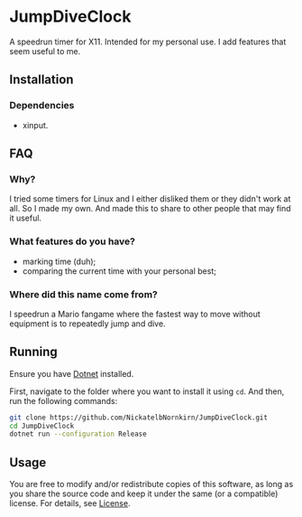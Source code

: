 # JumpDiveClock

A speedrun timer for X11. Intended for my personal use. I add features that seem useful to me.

## Installation

### Dependencies

* xinput.

## FAQ

### Why?

I tried some timers for Linux and I either disliked them or they didn't work at all. So I made my
own. And made this to share to other people that may find it useful.

### What features do you have?

* marking time (duh);
* comparing the current time with your personal best;


### Where did this name come from?

I speedrun a Mario fangame where the fastest way to move without equipment is to repeatedly jump and
dive.

## Running

Ensure you have
[Dotnet](https://learn.microsoft.com/en-us/dotnet/core/install/linux?WT.mc_id=dotnet-35129-website)
installed.

First, navigate to the folder where you want to install it using `cd`. And then, run the following
commands:

```sh
git clone https://github.com/NickatelbNornkirn/JumpDiveClock.git
cd JumpDiveClock
dotnet run --configuration Release
```

## Usage

You are free to modify and/or redistribute copies of this software, as long as you share the source
code and keep it under the same (or a compatible) license. For details, see [License](LICENSE).

